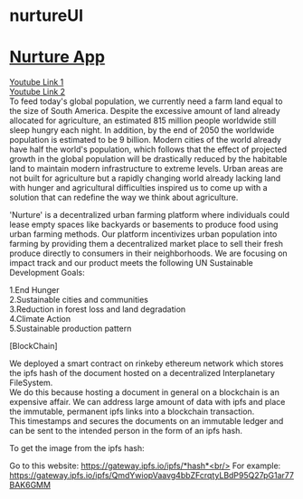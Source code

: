 # nurtureUI
# [Nurture App](https://drive.google.com/drive/folders/1ZA0QghhLqIJH2E83y-Zex0YEJH0b7IjZ?usp=sharing)

[Youtube Link 1](https://youtu.be/NWjC_-PrFRc)<br/>
[Youtube Link 2](https://youtu.be/gCf4vkHit5I)<br/>
To feed today's global population, we currently need a farm land equal to the size of South America. Despite the excessive amount of land already allocated for agriculture, an estimated 815 million people worldwide still sleep hungry each night. In addition, by the end of 2050 the worldwide population is estimated to be 9 billion. Modern cities of the world already have half the world's population, which follows that the effect of projected growth in the global population will be drastically reduced by the habitable land to maintain modern infrastructure to extreme levels. Urban areas are not built for agriculture but a rapidly changing world already lacking land with hunger and agricultural difficulties inspired us to come up with a solution that can redefine the way we think about agriculture.

'Nurture' is a decentralized urban farming platform where individuals could lease empty spaces like backyards or basements to produce food using urban farming methods. Our platform incentivizes urban population into farming by providing them a decentralized market place to sell their fresh produce directly to consumers in their neighborhoods. We are focusing on impact track and our product meets the following UN Sustainable Development Goals:

1.End Hunger\
2.Sustainable cities and communities\
3.Reduction in forest loss and land degradation\
4.Climate Action\
5.Sustainable production pattern

[BlockChain]

We deployed a smart contract on rinkeby ethereum network which stores the ipfs hash of the document hosted on a decentralized Interplanetary FileSystem.\
We do this because hosting a document in general on a blockchain is an expensive affair. We can address large amount of data with ipfs and place the immutable, permanent ipfs links into a blockchain transaction.\
This timestamps and secures the documents on an immutable ledger and can be sent to the intended person in the form of an ipfs hash.

To get the image from the ipfs hash:

Go to this website: https://gateway.ipfs.io/ipfs/*hash*<br/>
For example: https://gateway.ipfs.io/ipfs/QmdYwiopVaavg4bbZFcrqtyLBdP95Q27pG1ar77BAK6GMM

